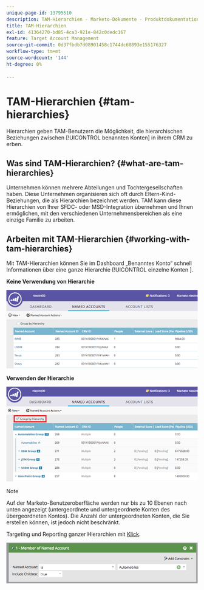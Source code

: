 ```yaml
---
unique-page-id: 13795510
description: TAM-Hierarchien - Marketo-Dokumente - Produktdokumentation
title: TAM-Hierarchien
exl-id: 41364270-bd85-4ca3-921e-842c0dedc167
feature: Target Account Management
source-git-commit: 0d37fbdb7d08901458c1744dc68893e155176327
workflow-type: tm+mt
source-wordcount: '144'
ht-degree: 0%

---
```


# TAM-Hierarchien {#tam-hierarchies}

Hierarchien geben TAM-Benutzern die Möglichkeit, die hierarchischen Beziehungen zwischen [!UICONTROL benannten Konten] in ihrem CRM zu erben.

## Was sind TAM-Hierarchien? {#what-are-tam-hierarchies}

Unternehmen können mehrere Abteilungen und Tochtergesellschaften haben. Diese Unternehmen organisieren sich oft durch Eltern-Kind-Beziehungen, die als Hierarchien bezeichnet werden. TAM kann diese Hierarchien von Ihrer SFDC- oder MSD-Integration übernehmen und Ihnen ermöglichen, mit den verschiedenen Unternehmensbereichen als eine einzige Familie zu arbeiten.

## Arbeiten mit TAM-Hierarchien {#working-with-tam-hierarchies}

Mit TAM-Hierarchien können Sie im Dashboard „Benanntes Konto“ schnell Informationen über eine ganze Hierarchie [!UICONTROL  einzelne Konten ].

**Keine Verwendung von Hierarchie**

![](assets/before.png)

**Verwenden der Hierarchie**

![](assets/after.png)

>[!NOTE]
>
>Auf der Marketo-Benutzeroberfläche werden nur bis zu 10 Ebenen nach unten angezeigt (untergeordnete und untergeordnete Konten des übergeordneten Kontos). Die Anzahl der untergeordneten Konten, die Sie erstellen können, ist jedoch nicht beschränkt.

Targeting und Reporting ganzer Hierarchien mit [ Klick](/help/marketo/product-docs/target-account-management/engage/account-filters.md#member-of-named-account).

![](assets/member.png)
